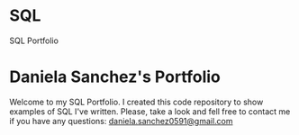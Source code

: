 # SQL
SQL Portfolio

# Daniela Sanchez's Portfolio
Welcome to my SQL Portfolio. I created this code repository to show examples of SQL I've written. Please, take a look and fell free to contact me if you have any questions: daniela.sanchez0591@gmail.com
